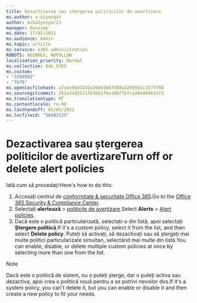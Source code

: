 ```yaml
---
title: Dezactivarea sau ștergerea politicilor de avertizare
ms.author: v-aiyengar
author: AshaIyengar21
manager: dansimp
ms.date: 17/02/2021
ms.audience: Admin
ms.topic: article
ms.service: o365-administration
ROBOTS: NOINDEX, NOFOLLOW
localization_priority: Normal
ms.collection: Adm_O365
ms.custom:
- "3200002"
- "7670"
ms.openlocfilehash: a7aee94d3242a30de36b7d08a22995b1c357f708
ms.sourcegitcommit: 251e2e82571fb3bb1fbe3dbf7bfca30e004b3373
ms.translationtype: MT
ms.contentlocale: ro-RO
ms.lasthandoff: 03/05/2021
ms.locfileid: "50483135"
---
```

# <a name="turn-off-or-delete-alert-policies"></a><span data-ttu-id="06f7c-102">Dezactivarea sau ștergerea politicilor de avertizare</span><span class="sxs-lookup"><span data-stu-id="06f7c-102">Turn off or delete alert policies</span></span>

<span data-ttu-id="06f7c-103">Iată cum să procedați:</span><span class="sxs-lookup"><span data-stu-id="06f7c-103">Here's how to do this:</span></span>

1. <span data-ttu-id="06f7c-104">Accesați centrul de [conformitate & securitate Office 365](https://go.microsoft.com/fwlink/p/?linkid=2077143).</span><span class="sxs-lookup"><span data-stu-id="06f7c-104">Go to the [Office 365 Security & Compliance Center](https://go.microsoft.com/fwlink/p/?linkid=2077143).</span></span>
1. <span data-ttu-id="06f7c-105">Selectați **alertează**  >  [politicile de avertizare](https://go.microsoft.com/fwlink/?linkid=2103208).</span><span class="sxs-lookup"><span data-stu-id="06f7c-105">Select **Alerts** > [Alert policies](https://go.microsoft.com/fwlink/?linkid=2103208).</span></span>
1. <span data-ttu-id="06f7c-106">Dacă este o politică particularizată, selectați-o din listă, apoi selectați **Ștergere politică**.</span><span class="sxs-lookup"><span data-stu-id="06f7c-106">If it's a custom policy, select it from the list, and then select **Delete policy**.</span></span> <span data-ttu-id="06f7c-107">Puteți să activați, să dezactivați sau să ștergeți mai multe politici particularizate simultan, selectând mai multe din listă.</span><span class="sxs-lookup"><span data-stu-id="06f7c-107">You can enable, disable, or delete multiple custom policies at once by selecting more than one from the list.</span></span>

> [!NOTE]
> <span data-ttu-id="06f7c-108">Dacă este o politică de sistem, nu o puteți șterge, dar o puteți activa sau dezactiva, apoi crea o politică nouă pentru a se potrivi nevoilor dvs.</span><span class="sxs-lookup"><span data-stu-id="06f7c-108">If it's a system policy, you can't delete it, but you can enable or disable it and then create a new policy to fit your needs.</span></span>
